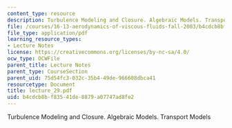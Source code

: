 ```yaml
---
content_type: resource
description: Turbulence Modeling and Closure. Algebraic Models. Transport Models
file: /courses/16-13-aerodynamics-of-viscous-fluids-fall-2003/b4cdcb8bf83541de8879a07747ad8fe2_lecture_29.pdf
file_type: application/pdf
learning_resource_types:
- Lecture Notes
license: https://creativecommons.org/licenses/by-nc-sa/4.0/
ocw_type: OCWFile
parent_title: Lecture Notes
parent_type: CourseSection
parent_uid: 75d54fc3-032c-35b4-49de-966608dbca41
resourcetype: Document
title: lecture_29.pdf
uid: b4cdcb8b-f835-41de-8879-a07747ad8fe2
---
```

Turbulence Modeling and Closure. Algebraic Models. Transport Models